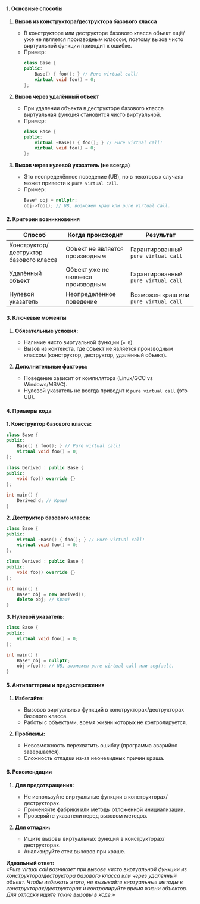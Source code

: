 #### **1. Основные способы**
1. **Вызов из конструктора/деструктора базового класса**  
   - В конструкторе или деструкторе базового класса объект ещё/уже не является производным классом, поэтому вызов чисто виртуальной функции приводит к ошибке.  
   - Пример:  
     ```cpp
     class Base {
     public:
         Base() { foo(); } // Pure virtual call!
         virtual void foo() = 0;
     };
     ```

2. **Вызов через удалённый объект**  
   - При удалении объекта в деструкторе базового класса виртуальная функция становится чисто виртуальной.  
   - Пример:  
     ```cpp
     class Base {
     public:
         virtual ~Base() { foo(); } // Pure virtual call!
         virtual void foo() = 0;
     };
     ```

3. **Вызов через нулевой указатель (не всегда)**  
   - Это неопределённое поведение (UB), но в некоторых случаях может привести к `pure virtual call`.  
   - Пример:  
     ```cpp
     Base* obj = nullptr;
     obj->foo(); // UB, возможен краш или pure virtual call.
     ```

#### **2. Критерии возникновения**
| Способ                          | Когда происходит                  | Результат                     |
|---------------------------------|-----------------------------------|-------------------------------|
| Конструктор/деструктор базового класса | Объект не является производным   | Гарантированный `pure virtual call` |
| Удалённый объект               | Объект уже не является производным | Гарантированный `pure virtual call` |
| Нулевой указатель              | Неопределённое поведение          | Возможен краш или `pure virtual call` |

#### **3. Ключевые моменты**
1. **Обязательные условия:**  
   - Наличие чисто виртуальной функции (`= 0`).  
   - Вызов из контекста, где объект не является производным классом (конструктор, деструктор, удалённый объект).  

2. **Дополнительные факторы:**  
   - Поведение зависит от компилятора (Linux/GCC vs Windows/MSVC).  
   - Нулевой указатель не всегда приводит к `pure virtual call` (это UB).  

#### **4. Примеры кода**
**1. Конструктор базового класса:**  
```cpp
class Base {
public:
    Base() { foo(); } // Pure virtual call!
    virtual void foo() = 0;
};

class Derived : public Base {
public:
    void foo() override {}
};

int main() {
    Derived d; // Краш!
}
```

**2. Деструктор базового класса:**  
```cpp
class Base {
public:
    virtual ~Base() { foo(); } // Pure virtual call!
    virtual void foo() = 0;
};

class Derived : public Base {
public:
    void foo() override {}
};

int main() {
    Base* obj = new Derived();
    delete obj; // Краш!
}
```

**3. Нулевой указатель:**  
```cpp
class Base {
public:
    virtual void foo() = 0;
};

int main() {
    Base* obj = nullptr;
    obj->foo(); // UB, возможен pure virtual call или segfault.
}
```

#### **5. Антипаттерны и предостережения**
1. **Избегайте:**  
   - Вызовов виртуальных функций в конструкторах/деструкторах базового класса.  
   - Работы с объектами, время жизни которых не контролируется.  

2. **Проблемы:**  
   - Невозможность перехватить ошибку (программа аварийно завершается).  
   - Сложность отладки из-за неочевидных причин краша.  

#### **6. Рекомендации**
1. **Для предотвращения:**  
   - Не используйте виртуальные функции в конструкторах/деструкторах.  
   - Применяйте фабрики или методы отложенной инициализации.  
   - Проверяйте указатели перед вызовом методов.  

2. **Для отладки:**  
   - Ищите вызовы виртуальных функций в конструкторах/деструкторах.  
   - Анализируйте стек вызовов при краше.  

**Идеальный ответ:**  
*«Pure virtual call возникает при вызове чисто виртуальной функции из конструктора/деструктора базового класса или через удалённый объект. Чтобы избежать этого, не вызывайте виртуальные методы в конструкторах/деструкторах и контролируйте время жизни объектов. Для отладки ищите такие вызовы в коде.»*